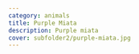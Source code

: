 ```yaml
---
category: animals
title: Purple Miata
description: Purple miata
cover: subfolder2/purple-miata.jpg
---
```

